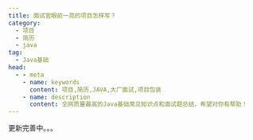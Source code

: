 ```yaml
---
title: 面试官眼前一亮的项目怎样写？
category: 
  - 项目
  - 简历
  - java
tag:
  - Java基础
head:
  - - meta
    - name: keywords
      content: 项目,简历,JAVA,大厂面试,项目包装
    - name: description
      content: 全网质量最高的Java基础常见知识点和面试题总结，希望对你有帮助！
---
```

更新完善中。。。